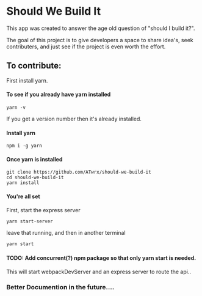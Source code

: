 Should We Build It 
==================

This app was created to answer the age old question of "should I build it?". 

The goal of this project is to give developers a space to share idea's, seek contributers, and just see if the project is even worth the effort. 


To contribute: 
---------------

First install yarn. 

#### To see if you already have yarn installed

```
yarn -v
```

If you get a version number then it's already installed.

#### Install yarn

```
npm i -g yarn
```

#### Once yarn is installed

```
git clone https://github.com/ATwrx/should-we-build-it
cd should-we-build-it
yarn install
```

#### You're all set

First, start the express server

```bash
yarn start-server
```
leave that running, and then in another terminal
```bash
yarn start
```


#### TODO: Add concurrent(?) npm package so that only yarn start is needed.

This will start webpackDevServer and an express server to route the api.. 


### Better Documention in the future.... 


